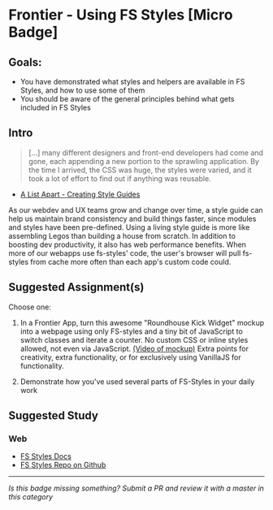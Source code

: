Frontier - Using FS Styles [Micro Badge]
==============================================


Goals:
------

- You have demonstrated what styles and helpers are available in FS Styles, and how to use some of them
- You should be aware of the general principles behind what gets included in FS Styles

Intro
-----

> [...] many different designers and front-end developers had come and gone, each appending a new portion to the sprawling application. By the time I arrived, the CSS was huge, the styles were varied, and it took a lot of effort to find out if anything was reusable.
- [A List Apart - Creating Style Guides](http://alistapart.com/article/creating-style-guides) 

As our webdev and UX teams grow and change over time, a style guide can help us maintain brand consistency and build things faster, since modules and styles have been pre-defined. Using a living style guide is more like assembling Legos than building a house from scratch. In addition to boosting dev productivity, it also has web performance benefits. When more of our webapps use fs-styles' code, the user's browser will pull fs-styles from cache more often than each app's custom code could.



Suggested Assignment(s)
-----------------------

Choose one:

1) In a Frontier App, turn this awesome "Roundhouse Kick Widget" mockup into a webpage using only FS-styles and a tiny bit of JavaScript to switch classes and iterate a counter. No custom CSS or inline styles allowed, not even via JavaScript.  [(Video of mockup)](https://cloudup.com/cQtc0HjmnuJ) Extra points for creativity, extra functionality, or for exclusively using VanillaJS for functionality.

2) Demonstrate how you've used several parts of FS-Styles in your daily work


Suggested Study
---------------

### Web

- [FS Styles Docs](https://familysearch.org/reference/styleguide)
- [FS Styles Repo on Github](https://github.com/fs-webdev/fs-styles)



-----

*Is this badge missing something? Submit a PR and review it with a master in this category*
